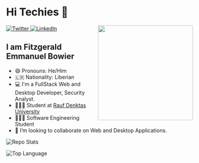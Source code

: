 # Hi Techies 👋

<div align="left">
  <a href="https://twitter.com/Krypt0_Baby">
    <img
      src="https://img.shields.io/twitter/follow/krypt0_baby?label=Twitter&logo=twitter&style=flat-square&color=1da1f2&logoColor=ffffff"
      alt="Twitter"
    />
  </a>
  <a href="https://www.linkedin.com/in/krypt0-baby/">
    <img
      src="https://img.shields.io/static/v1?logo=linkedin&style=flat-square&color=0072b1&label=LinkedIn&message=%E2%98%86"
      alt="LinkedIn"
    />
  </a>


  <a href="https://api.daily.dev/get?r=krypt0-baby" target="_blank">
    <img
      width="256"
      align="right"
      src="https://raw.githubusercontent.com/krypt0-baby/krypt0-baby/devcard/devcard.svg"
    />
  </a>
</div>

## I am Fitzgerald Emmanuel Bowier

- 😄 Pronouns: He/Him
- 🇱🇷  Nationality: Liberian
- 💻 I'm a FullStack Web and Desktop Developer, Security Analyst.
- 👨🏾‍🎓 Student at [Rauf Denktas University](https://www.rdu.edu.tr/en)
- 👨🏾‍💻 Software Engineering Student
- 💞️ I’m looking to collaborate on Web and Desktop Applications.



![Repo Stats](https://github-readme-stats.vercel.app/api?username=krypt0-baby&show_icons=true&include_all_commits=true&theme=ocean_dark&cache_seconds=3200")


![Top Language](https://github-readme-stats.vercel.app/api/top-langs/?username=krypt0-baby&theme=aura&layout=compact)

